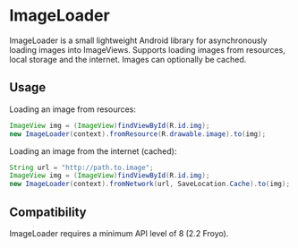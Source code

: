 # ImageLoader
ImageLoader is a small lightweight Android library for asynchronously loading images into ImageViews. Supports loading images from resources, local storage and the internet. Images can optionally be cached.

## Usage
Loading an image from resources:
```java
ImageView img = (ImageView)findViewById(R.id.img);
new ImageLoader(context).fromResource(R.drawable.image).to(img);
```

Loading an image from the internet (cached):
```java
String url = "http://path.to.image";
ImageView img = (ImageView)findViewById(R.id.img);
new ImageLoader(context).fromNetwork(url, SaveLocation.Cache).to(img);
```

## Compatibility
ImageLoader requires a minimum API level of 8 (2.2 Froyo).
